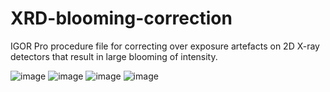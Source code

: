 # XRD-blooming-correction

IGOR Pro procedure file for correcting over exposure artefacts on 2D X-ray detectors that result in large blooming of intensity.

![image](https://user-images.githubusercontent.com/31615976/91936246-d40d2380-ed32-11ea-86da-5ceb35d31c7a.png)
![image](https://user-images.githubusercontent.com/31615976/91936257-dbccc800-ed32-11ea-9c2d-87867e0c5b10.png)
![image](https://user-images.githubusercontent.com/31615976/91936275-e2f3d600-ed32-11ea-8d53-d878fd6b49a1.png)
![image](https://user-images.githubusercontent.com/31615976/91936281-e4bd9980-ed32-11ea-9650-cb93a3499e9c.png)
